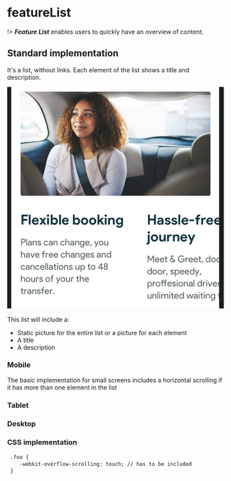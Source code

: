 # featureList

!&gt; _**Feature List**_ enables users to quickly have an overview of content.

## Standard implementation

It's a list, without links. Each element of the list shows a title and description.

![Feature List](../.gitbook/assets/featurelist.png)

This _list_ will include a:

* Static picture for the entire list or a picture for each element
* A title
* A description

### Mobile

The basic implementation for small screens includes a horizontal scrolling if it has more than one element in the list

### Tablet

### Desktop

### CSS implementation

```text
 .foo {
    -webkit-overflow-scrolling: touch; // has to be included
 }
```

